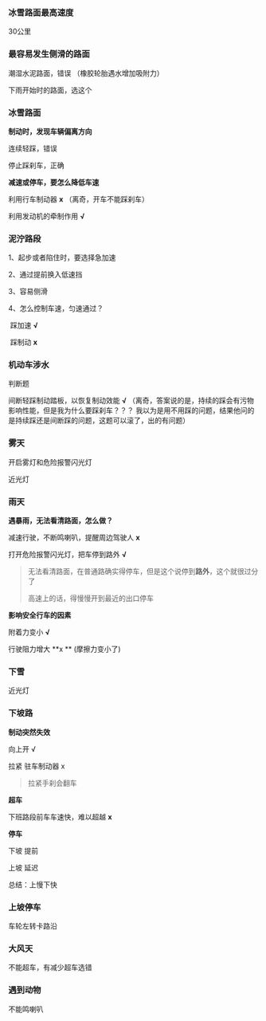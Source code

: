 ### 冰雪路面最高速度

30公里

 

### 最容易发生侧滑的路面

潮湿水泥路面，错误  （橡胶轮胎遇水增加吸附力）

下雨开始时的路面，选这个



### 冰雪路面

**制动时，发现车辆偏离方向**

连续轻踩，错误

停止踩刹车，正确



**减速或停车，要怎么降低车速**

利用行车制动器   **x**  （离奇，开车不能踩刹车）

利用发动机的牵制作用   **√**  



### 泥泞路段

1、起步或者陷住时，要选择急加速

2、通过提前换入低速挡

3、容易侧滑

4、怎么控制车速，匀速通过？

​		踩加速   **√**

​		踩制动   **x**



### 机动车涉水

判断题

间断轻踩制动踏板，以恢复制动效能    **√**  （离奇，答案说的是，持续的踩会有污物影响性能，但是我为什么要踩刹车？？？   我以为是用不用踩的问题，结果他问的是持续踩还是间断踩的问题，这题可以滚了，出的有问题）  





### 雾天

开启雾灯和危险报警闪光灯

近光灯



### 雨天

**遇暴雨，无法看清路面，怎么做？**

减速行驶，不断鸣喇叭，提醒周边驾驶人   **x**

打开危险报警闪光灯，把车停到路外          **√**

> 无法看清路面，在普通路确实得停车，但是这个说停到**路外**，这个就很过分了
>
> 高速上的话，得慢慢开到最近的出口停车



**影响安全行车的因素**

附着力变小   **√**

行驶阻力增大    **x **   (摩擦力变小了)



### 下雪

近光灯



### 下坡路

**制动突然失效**

向上开   √

拉紧 驻车制动器   x

> 拉紧手刹会翻车



**超车**

下班路段前车车速快，难以超越    **x**



**停车**

下坡  提前

上坡   延迟

总结：上慢下快





### 上坡停车

车轮左转卡路沿



### 大风天

不能超车，有减少超车选错



### 遇到动物

不能鸣喇叭



